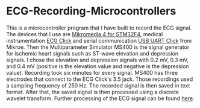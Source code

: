 # ECG-Recording-Microcontrollers 
This is a microcontroller program that I have built to record the ECG signal. The devices that I use are [Mikromedia 4 for STM32F4](https://mikroe.com/mikromedia-4-for-stm32-capacitive), medical instrumentation [ECG Click](https://www.mikroe.com/ecg-click) and serial communication [USB UART Click](https://www.mikroe.com/usb-uart-click) from Mikroe. Then the Multiparameter Simulator MS400 is the signal generator for ischemic heart signals such as ST-wave elevation and depression signals. I chose the elevation and depression signals with 0.2 mV, 0.3 mV, and 0.4 mV (positive is the elevation value and negative is the depression value). Recording took six minutes for every signal. MS400 has three electrodes that connect to the ECG Click's 3.5 jack. Those recordings used a sampling frequency of 250 Hz. The recorded signal is then saved in text format. After that, the saved signal is then processed using a discrete wavelet transform. Further processing of the ECG signal can be found [here](https://github.com/AchmadFachturrohman/Machine-Learning-Based-Myocardial-Ischemia-Classification/tree/Discrete-Wavelet-Transform).
